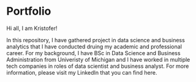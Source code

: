 # Portfolio
Hi all, I am Kristofer!

In this repository, I have gathered project in data science and business analytics that I have conducted druing my academic and professional career. For my background, I have BSc in Data Science and Business Administration from Univeristy of Michigan and I have worked in multiple tech companies in roles of data scientist and business analyst. For more information, please visit my LinkedIn that you can find here. 
